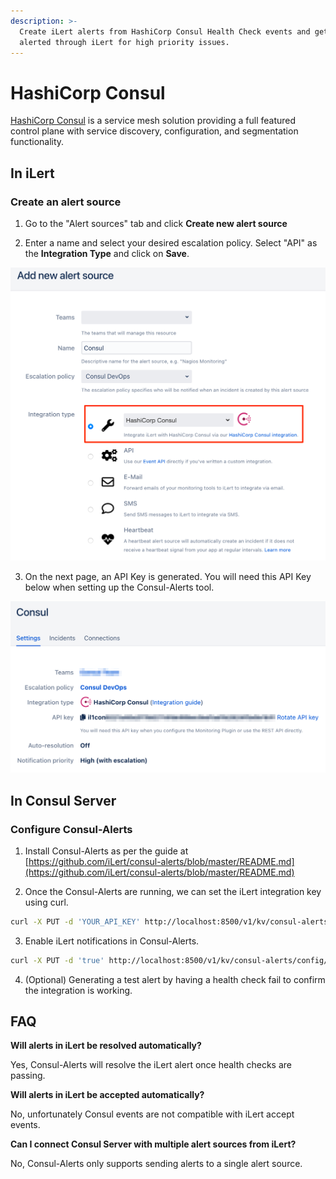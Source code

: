 ```yaml
---
description: >-
  Create iLert alerts from HashiCorp Consul Health Check events and get
  alerted through iLert for high priority issues.
---
```


# HashiCorp Consul

[HashiCorp Consul](https://www.consul.io/) is a service mesh solution providing a full featured control plane with service discovery, configuration, and segmentation functionality.

## In iLert <a id="in-ilert"></a>

### Create an alert source <a id="create-alert-source"></a>

1. Go to the "Alert sources" tab and click **Create new alert source**

2. Enter a name and select your desired escalation policy. Select "API" as the **Integration Type** and click on **Save**.

![](../.gitbook/assets/ilert%20%2828%29.png)

3. On the next page, an API Key is generated. You will need this API Key below when setting up the Consul-Alerts tool.

![](../.gitbook/assets/ilert%20%2829%29.png)

## In Consul Server <a id="in-topdesk"></a>

### Configure Consul-Alerts

1. Install Consul-Alerts as per the guide at [https://github.com/iLert/consul-alerts/blob/master/README.md](https://github.com/iLert/consul-alerts/blob/master/README.md)

2. Once the Consul-Alerts are running, we can set the iLert integration key using curl.

```bash
curl -X PUT -d 'YOUR_API_KEY' http://localhost:8500/v1/kv/consul-alerts/config/notifiers/ilert/api-key
```

3. Enable iLert notifications in Consul-Alerts.

```bash
curl -X PUT -d 'true' http://localhost:8500/v1/kv/consul-alerts/config/notifiers/ilert/enabled
```

4.  \(Optional\) Generating a test alert by having a health check fail to confirm the integration is working.

## FAQ <a id="faq"></a>

**Will alerts in iLert be resolved automatically?**

Yes, Consul-Alerts will resolve the iLert alert once health checks are passing.

**Will alerts in iLert be accepted automatically?**

No, unfortunately Consul events are not compatible with iLert accept events.

**Can I connect Consul Server with multiple alert sources from iLert?**

No, Consul-Alerts only supports sending alerts to a single alert source.


